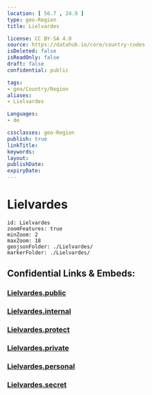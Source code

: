 ```yaml
---
location: [ 56.7 , 24.9 ] 
type: geo-Region
title: Lielvardes

license: CC BY-SA 4.0
source: https://datahub.io/core/country-codes
isDeleted: false
isReadOnly: false
draft: false
confidential: public

tags:
- geo/Country/Region
aliases:
- Lielvardes

Languages:
- de

cssclasses: geo-Region
publish: true
linkTitle: 
keywords: 
layout: 
publishDate: 
expiryDate: 
---
```


# Lielvardes

```leaflet
id: Lielvardes
zoomFeatures: true 
minZoom: 2 
maxZoom: 18
geojsonFolder: ./Lielvardes/
markerFolder: ./Lielvardes/
```


## Confidential Links & Embeds: 

### [Lielvardes.public](/_public/\Earth\Continent\Europe\Europe~North\Latvia\CountiesLielvardes.public.md) 

### [Lielvardes.internal](/_internal/\Earth\Continent\Europe\Europe~North\Latvia\CountiesLielvardes.internal.md) 

### [Lielvardes.protect](/_protect/\Earth\Continent\Europe\Europe~North\Latvia\CountiesLielvardes.protect.md) 

### [Lielvardes.private](/_private/\Earth\Continent\Europe\Europe~North\Latvia\CountiesLielvardes.private.md) 

### [Lielvardes.personal](/_personal/\Earth\Continent\Europe\Europe~North\Latvia\CountiesLielvardes.personal.md) 

### [Lielvardes.secret](/_secret/\Earth\Continent\Europe\Europe~North\Latvia\CountiesLielvardes.secret.md)

